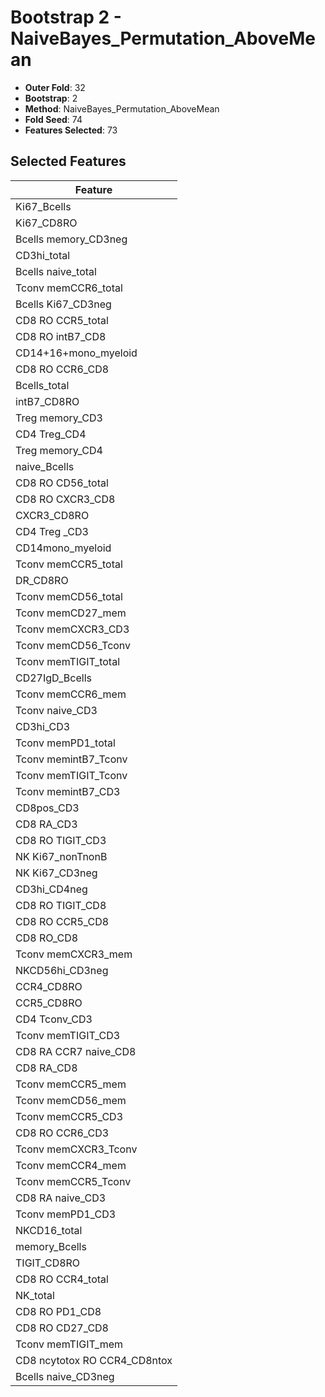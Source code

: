 # Bootstrap 2 - NaiveBayes_Permutation_AboveMean

- **Outer Fold**: 32
- **Bootstrap**: 2
- **Method**: NaiveBayes_Permutation_AboveMean
- **Fold Seed**: 74
- **Features Selected**: 73

## Selected Features

| Feature |
|---------|
| Ki67_Bcells |
| Ki67_CD8RO |
| Bcells memory_CD3neg |
| CD3hi_total |
| Bcells naive_total |
| Tconv memCCR6_total |
| Bcells Ki67_CD3neg |
| CD8 RO CCR5_total |
| CD8 RO intB7_CD8 |
| CD14+16+mono_myeloid |
| CD8 RO CCR6_CD8 |
| Bcells_total |
| intB7_CD8RO |
| Treg memory_CD3 |
| CD4 Treg_CD4 |
| Treg memory_CD4 |
| naive_Bcells |
| CD8 RO CD56_total |
| CD8 RO CXCR3_CD8 |
| CXCR3_CD8RO |
| CD4 Treg _CD3 |
| CD14mono_myeloid |
| Tconv memCCR5_total |
| DR_CD8RO |
| Tconv memCD56_total |
| Tconv memCD27_mem |
| Tconv memCXCR3_CD3 |
| Tconv memCD56_Tconv |
| Tconv memTIGIT_total |
| CD27IgD_Bcells |
| Tconv memCCR6_mem |
| Tconv naive_CD3 |
| CD3hi_CD3 |
| Tconv memPD1_total |
| Tconv memintB7_Tconv |
| Tconv memTIGIT_Tconv |
| Tconv memintB7_CD3 |
| CD8pos_CD3 |
| CD8 RA_CD3 |
| CD8 RO TIGIT_CD3 |
| NK Ki67_nonTnonB |
| NK Ki67_CD3neg |
| CD3hi_CD4neg |
| CD8 RO TIGIT_CD8 |
| CD8 RO CCR5_CD8 |
| CD8 RO_CD8 |
| Tconv memCXCR3_mem |
| NKCD56hi_CD3neg |
| CCR4_CD8RO |
| CCR5_CD8RO |
| CD4 Tconv_CD3 |
| Tconv memTIGIT_CD3 |
| CD8 RA CCR7 naive_CD8 |
| CD8 RA_CD8 |
| Tconv memCCR5_mem |
| Tconv memCD56_mem |
| Tconv memCCR5_CD3 |
| CD8 RO CCR6_CD3 |
| Tconv memCXCR3_Tconv |
| Tconv memCCR4_mem |
| Tconv memCCR5_Tconv |
| CD8 RA naive_CD3 |
| Tconv memPD1_CD3 |
| NKCD16_total |
| memory_Bcells |
| TIGIT_CD8RO |
| CD8 RO CCR4_total |
| NK_total |
| CD8 RO PD1_CD8 |
| CD8 RO CD27_CD8 |
| Tconv memTIGIT_mem |
| CD8 ncytotox RO CCR4_CD8ntox |
| Bcells naive_CD3neg |
